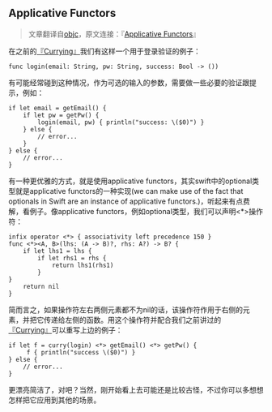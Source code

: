 Applicative Functors
----
>文章翻译自[objc](http://www.objc.io)，原文连接：『[Applicative Functors](http://www.objc.io/snippets/7.html)』

在之前的[『Currying』](http://junkor.github.io/2015/01/Currying/)我们有这样一个用于登录验证的例子：

	func login(email: String, pw: String, success: Bool -> ())
	
有可能经常碰到这种情况，作为可选的输入的参数，需要做一些必要的验证跟提示，例如：

	if let email = getEmail() {
    	if let pw = getPw() {
        	login(email, pw) { println("success: \($0)") }
    	} else {
        	// error...
    	}
	} else {
    	// error...
	}

有一种更优雅的方式，就是使用applicative functors，其实swift中的optional类型就是applicative functors的一种实现(we can make use of the fact that optionals in Swift are an instance of applicative functors.)，听起来有点费解，看例子。像applicative functors，例如optional类型，我们可以声明<*>操作符：

	infix operator <*> { associativity left precedence 150 }
	func <*><A, B>(lhs: (A -> B)?, rhs: A?) -> B? {
    	if let lhs1 = lhs {
        	if let rhs1 = rhs {
            	return lhs1(rhs1)
        	}
    }
    	return nil
	}
	
简而言之，如果操作符左右两侧元素都不为nil的话，该操作符作用于右侧的元素，并把它传递给左侧的函数。用这个操作符并配合我们之前讲过的[『Currying』](http://junkor.github.io/2015/01/Currying/)可以重写上边的例子：

	if let f = curry(login) <*> getEmail() <*> getPw() {
   		 f { println("success \($0)") }
	} else {
    	// error...
	}
更漂亮简洁了，对吧？当然，刚开始看上去可能还是比较古怪，不过你可以多想想怎样把它应用到其他的场景。